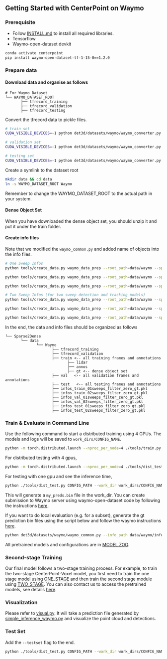 ## Getting Started with CenterPoint on Waymo

### Prerequisite 

- Follow [INSTALL.md](INSTALL.md) to install all required libraries. 
- Tensorflow 
- Waymo-open-dataset devkit

```bash
conda activate centerpoint 
pip install waymo-open-dataset-tf-1-15-0==1.2.0 
```

### Prepare data

#### Download data and organise as follows

```
# For Waymo Dataset         
└── WAYMO_DATASET_ROOT
       ├── tfrecord_training       
       ├── tfrecord_validation   
       ├── tfrecord_testing 
```

Convert the tfrecord data to pickle files.

```bash
# train set 
CUDA_VISIBLE_DEVICES=-1 python det3d/datasets/waymo/waymo_converter.py --record_path 'WAYMO_DATASET_ROOT/tfrecord_training/*.tfrecord'  --root_path 'WAYMO_DATASET_ROOT/train/'

# validation set 
CUDA_VISIBLE_DEVICES=-1 python det3d/datasets/waymo/waymo_converter.py --record_path 'WAYMO_DATASET_ROOT/tfrecord_validation/*.tfrecord'  --root_path 'WAYMO_DATASET_ROOT/val/'

# testing set 
CUDA_VISIBLE_DEVICES=-1 python det3d/datasets/waymo/waymo_converter.py --record_path 'WAYMO_DATASET_ROOT/tfrecord_testing/*.tfrecord'  --root_path 'WAYMO_DATASET_ROOT/test/'
```

Create a symlink to the dataset root 
```bash
mkdir data && cd data
ln -s WAYMO_DATASET_ROOT Waymo
```
Remember to change the WAYMO_DATASET_ROOT to the actual path in your system. 



#### Dense Object Set
When you have downloaded the dense object set, you should unzip it and put it under the train folder. 

#### Create info files

Note that we modified the `waymo_common.py` and added name of objects into the info files.

```bash
# One Sweep Infos 
python tools/create_data.py waymo_data_prep --root_path=data/waymo --split train --nsweeps=1

python tools/create_data.py waymo_data_prep --root_path=data/waymo --split val --nsweeps=1

python tools/create_data.py waymo_data_prep --root_path=data/waymo --split test --nsweeps=1

# Two Sweep Infos (for two sweep detection and tracking models)
python tools/create_data.py waymo_data_prep --root_path=data/waymo --split train --nsweeps=2

python tools/create_data.py waymo_data_prep --root_path=data/waymo --split val --nsweeps=2

python tools/create_data.py waymo_data_prep --root_path=data/waymo --split test --nsweeps=2
```

In the end, the data and info files should be organized as follows

```
└── Sparse2Dense
       └── data    
              └── Waymo 
                     ├── tfrecord_training       
                     ├── tfrecord_validation
                     ├── train <-- all training frames and annotations 
                            ├── lidar
                            ├── annos
                            ├── gt <-- dense object set
                     ├── val   <-- all validation frames and annotations 
                     ├── test   <-- all testing frames and annotations 
                     ├── infos_train_01sweeps_filter_zero_gt.pkl
                     ├── infos_train_02sweeps_filter_zero_gt.pkl
                     ├── infos_val_01sweeps_filter_zero_gt.pkl
                     ├── infos_val_02sweeps_filter_zero_gt.pkl
                     ├── infos_test_01sweeps_filter_zero_gt.pkl
                     ├── infos_test_02sweeps_filter_zero_gt.pkl
```



### Train & Evaluate in Command Line

Use the following command to start a distributed training using 4 GPUs. The models and logs will be saved to ```work_dirs/CONFIG_NAME```. 

```bash
python -m torch.distributed.launch --nproc_per_node=4 ./tools/train.py CONFIG_PATH
```

For distributed testing with 4 gpus,

```bash
python -m torch.distributed.launch --nproc_per_node=4 ./tools/dist_test.py CONFIG_PATH --work_dir work_dirs/CONFIG_NAME --checkpoint work_dirs/CONFIG_NAME/latest.pth 
```

For testing with one gpu and see the inference time,

```bash
python ./tools/dist_test.py CONFIG_PATH --work_dir work_dirs/CONFIG_NAME --checkpoint work_dirs/CONFIG_NAME/latest.pth --speed_test 
```

This will generate a `my_preds.bin` file in the work_dir. You can create submission to Waymo server using waymo-open-dataset code by following the instructions [here](https://github.com/waymo-research/waymo-open-dataset/blob/master/docs/quick_start.md).  

If you want to do local evaluation (e.g. for a subset), generate the gt prediction bin files using the script below and follow the waymo instructions [here](https://github.com/waymo-research/waymo-open-dataset/blob/master/docs/quick_start.md).

```bash
python det3d/datasets/waymo/waymo_common.py --info_path data/waymo/infos_val_01sweeps_filter_zero_gt.pkl --result_path data/waymo/ --gt 
```

All pretrained models and configurations are in [MODEL ZOO](../configs/waymo/README.md).

### Second-stage Training 

Our final model follows a two-stage training process. For example, to train the two-stage CenterPoint-Voxel model, you first need to train the one stage model using [ONE_STAGE](../configs/waymo/voxelnet/waymo_centerpoint_voxelnet_3x.py) and then train the second stage module using [TWO_STAGE](../configs/waymo/voxelnet/two_stage/waymo_centerpoint_voxelnet_two_stage_bev_5point_ft_6epoch_freeze.py). You can also contact us to access the pretrained models, see details [here](../configs/waymo/README.md). 



### Visualization 

Please refer to [visual.py](../tools/visual.py). It will take a prediction file generated by [simple_inference_waymo.py](../tools/simple_inference_waymo.py) and visualize the point cloud and detections.  

### Test Set 

Add the ```--testset``` flag to the end. 

```bash
python ./tools/dist_test.py CONFIG_PATH --work_dir work_dirs/CONFIG_NAME --checkpoint work_dirs/CONFIG_NAME/latest.pth --testset 
```
